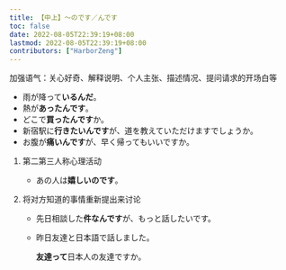 ```yaml
---
title: 【中上】～のです／んです
toc: false
date: 2022-08-05T22:39:19+08:00
lastmod: 2022-08-05T22:39:19+08:00
contributors: ["HarborZeng"]
---
```


加强语气：关心好奇、解释说明、个人主张、描述情况、提问请求的开场白等

- 雨が降って**いるんだ**。
- 熱が**あったんです**。
- どこで**買ったんです**か。
- 新宿駅に**行きたいんです**が、道を教えていただけますでしょうか。
- お腹が**痛いんです**が、早く帰ってもいいですか。

1. 第二第三人称心理活动

   - あの人は**嬉しいのです**。

2. 将对方知道的事情重新提出来讨论

   - 先日相談した**件なんです**が、もっと話したいです。

   - 昨日友達と日本語で話しました。

     **友達って**日本人の友達ですか。

